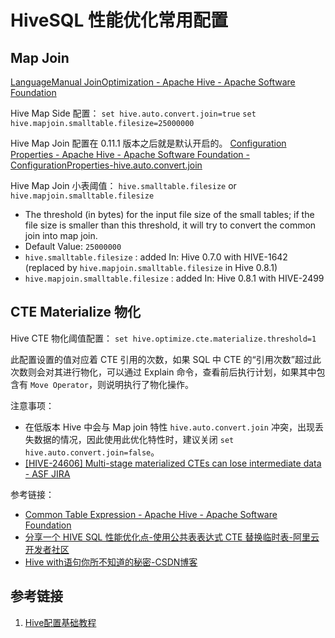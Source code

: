 # HiveSQL 性能优化常用配置

## Map Join

[LanguageManual JoinOptimization - Apache Hive - Apache Software Foundation](https://cwiki.apache.org/confluence/display/Hive/LanguageManual+JoinOptimization)

Hive Map Side 配置：
`set hive.auto.convert.join=true`
`set hive.mapjoin.smalltable.filesize=25000000`

Hive Map Join 配置在 0.11.1 版本之后就是默认开启的。
[Configuration Properties - Apache Hive - Apache Software Foundation - ConfigurationProperties-hive.auto.convert.join](https://cwiki.apache.org/confluence/display/Hive/Configuration+Properties#ConfigurationProperties-hive.auto.convert.join)

Hive Map Join 小表阈值：
`hive.smalltable.filesize` or `hive.mapjoin.smalltable.filesize`
- The threshold (in bytes) for the input file size of the small tables; if the file size is smaller than this threshold, it will try to convert the common join into map join.
- Default Value: `25000000`
- `hive.smalltable.filesize` : added In: Hive 0.7.0 with HIVE-1642 (replaced by `hive.mapjoin.smalltable.filesize` in Hive 0.8.1)
- `hive.mapjoin.smalltable.filesize` : added In: Hive 0.8.1 with HIVE-2499

## CTE Materialize 物化

Hive CTE 物化阈值配置：
`set hive.optimize.cte.materialize.threshold=1`

此配置设置的值对应着 CTE 引用的次数，如果 SQL 中 CTE 的“引用次数”超过此次数则会对其进行物化，可以通过 Explain 命令，查看前后执行计划，如果其中包含有 `Move Operator`，则说明执行了物化操作。

注意事项：
- 在低版本 Hive 中会与 Map join 特性 `hive.auto.convert.join` 冲突，出现丢失数据的情况，因此使用此优化特性时，建议关闭 `set hive.auto.convert.join=false`。
- [\[HIVE-24606\] Multi-stage materialized CTEs can lose intermediate data - ASF JIRA](https://issues.apache.org/jira/browse/HIVE-24606)

参考链接：
- [Common Table Expression - Apache Hive - Apache Software Foundation](https://cwiki.apache.org/confluence/display/Hive/Common+Table+Expression)
- [分享一个 HIVE SQL 性能优化点-使用公共表表达式 CTE 替换临时表-阿里云开发者社区](https://developer.aliyun.com/article/1344897)
- [Hive with语句你所不知道的秘密-CSDN博客](https://blog.csdn.net/godlovedaniel/article/details/115480115)

## 参考链接

1. [Hive配置基础教程](work/component/Big-Data/Apache-Hive/Hive配置基础教程.md)